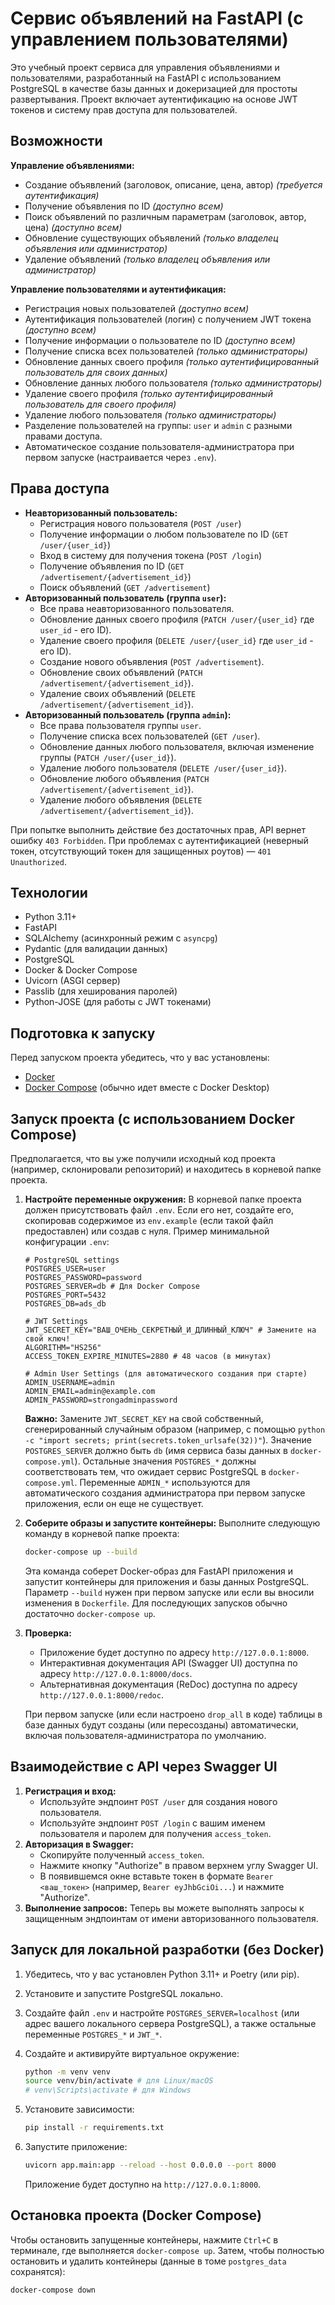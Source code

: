 # Сервис объявлений на FastAPI (с управлением пользователями)

Это учебный проект сервиса для управления объявлениями и пользователями, разработанный на FastAPI с использованием PostgreSQL в качестве базы данных и докеризацией для простоты развертывания. Проект включает аутентификацию на основе JWT токенов и систему прав доступа для пользователей.

## Возможности

**Управление объявлениями:**

* Создание объявлений (заголовок, описание, цена, автор) _(требуется аутентификация)_
* Получение объявления по ID _(доступно всем)_
* Поиск объявлений по различным параметрам (заголовок, автор, цена) _(доступно всем)_
* Обновление существующих объявлений _(только владелец объявления или администратор)_
* Удаление объявлений _(только владелец объявления или администратор)_

**Управление пользователями и аутентификация:**

* Регистрация новых пользователей _(доступно всем)_
* Аутентификация пользователей (логин) с получением JWT токена _(доступно всем)_
* Получение информации о пользователе по ID _(доступно всем)_
* Получение списка всех пользователей _(только администраторы)_
* Обновление данных своего профиля _(только аутентифицированный пользователь для своих данных)_
* Обновление данных любого пользователя _(только администраторы)_
* Удаление своего профиля _(только аутентифицированный пользователь для своего профиля)_
* Удаление любого пользователя _(только администраторы)_
* Разделение пользователей на группы: `user` и `admin` с разными правами доступа.
* Автоматическое создание пользователя-администратора при первом запуске (настраивается через `.env`).

## Права доступа

* **Неавторизованный пользователь:**
  * Регистрация нового пользователя (`POST /user`)
  * Получение информации о любом пользователе по ID (`GET /user/{user_id}`)
  * Вход в систему для получения токена (`POST /login`)
  * Получение объявления по ID (`GET /advertisement/{advertisement_id}`)
  * Поиск объявлений (`GET /advertisement`)
* **Авторизованный пользователь (группа `user`):**
  * Все права неавторизованного пользователя.
  * Обновление данных своего профиля (`PATCH /user/{user_id}` где `user_id` - его ID).
  * Удаление своего профиля (`DELETE /user/{user_id}` где `user_id` - его ID).
  * Создание нового объявления (`POST /advertisement`).
  * Обновление своих объявлений (`PATCH /advertisement/{advertisement_id}`).
  * Удаление своих объявлений (`DELETE /advertisement/{advertisement_id}`).
* **Авторизованный пользователь (группа `admin`):**
  * Все права пользователя группы `user`.
  * Получение списка всех пользователей (`GET /user`).
  * Обновление данных любого пользователя, включая изменение группы (`PATCH /user/{user_id}`).
  * Удаление любого пользователя (`DELETE /user/{user_id}`).
  * Обновление любого объявления (`PATCH /advertisement/{advertisement_id}`).
  * Удаление любого объявления (`DELETE /advertisement/{advertisement_id}`).

При попытке выполнить действие без достаточных прав, API вернет ошибку `403 Forbidden`. При проблемах с аутентификацией (неверный токен, отсутствующий токен для защищенных роутов) — `401 Unauthorized`.

## Технологии

* Python 3.11+
* FastAPI
* SQLAlchemy (асинхронный режим с `asyncpg`)
* Pydantic (для валидации данных)
* PostgreSQL
* Docker & Docker Compose
* Uvicorn (ASGI сервер)
* Passlib (для хеширования паролей)
* Python-JOSE (для работы с JWT токенами)

## Подготовка к запуску

Перед запуском проекта убедитесь, что у вас установлены:

* [Docker](https://www.docker.com/get-started)
* [Docker Compose](https://docs.docker.com/compose/install/) (обычно идет вместе с Docker Desktop)

## Запуск проекта (с использованием Docker Compose)

Предполагается, что вы уже получили исходный код проекта (например, склонировали репозиторий) и находитесь в корневой папке проекта.

1. **Настройте переменные окружения:**
   В корневой папке проекта должен присутствовать файл `.env`. Если его нет, создайте его, скопировав содержимое из `env.example` (если такой файл предоставлен) или создав с нуля.
   Пример минимальной конфигурации `.env`:

   ```dotenv
   # PostgreSQL settings
   POSTGRES_USER=user
   POSTGRES_PASSWORD=password
   POSTGRES_SERVER=db # Для Docker Compose
   POSTGRES_PORT=5432
   POSTGRES_DB=ads_db

   # JWT Settings
   JWT_SECRET_KEY="ВАШ_ОЧЕНЬ_СЕКРЕТНЫЙ_И_ДЛИННЫЙ_КЛЮЧ" # Замените на свой ключ!
   ALGORITHM="HS256"
   ACCESS_TOKEN_EXPIRE_MINUTES=2880 # 48 часов (в минутах)

   # Admin User Settings (для автоматического создания при старте)
   ADMIN_USERNAME=admin
   ADMIN_EMAIL=admin@example.com
   ADMIN_PASSWORD=strongadminpassword
   ```

   **Важно:** Замените `JWT_SECRET_KEY` на свой собственный, сгенерированный случайным образом (например, с помощью `python -c "import secrets; print(secrets.token_urlsafe(32))"`).
   Значение `POSTGRES_SERVER` должно быть `db` (имя сервиса базы данных в `docker-compose.yml`). Остальные значения `POSTGRES_*` должны соответствовать тем, что ожидает сервис PostgreSQL в `docker-compose.yml`.
   Переменные `ADMIN_*` используются для автоматического создания администратора при первом запуске приложения, если он еще не существует.
2. **Соберите образы и запустите контейнеры:**
   Выполните следующую команду в корневой папке проекта:

   ```bash
   docker-compose up --build
   ```

   Эта команда соберет Docker-образ для FastAPI приложения и запустит контейнеры для приложения и базы данных PostgreSQL.
   Параметр `--build` нужен при первом запуске или если вы вносили изменения в `Dockerfile`. Для последующих запусков обычно достаточно `docker-compose up`.
3. **Проверка:**

   * Приложение будет доступно по адресу `http://127.0.0.1:8000`.
   * Интерактивная документация API (Swagger UI) доступна по адресу `http://127.0.0.1:8000/docs`.
   * Альтернативная документация (ReDoc) доступна по адресу `http://127.0.0.1:8000/redoc`.

   При первом запуске (или если настроено `drop_all` в коде) таблицы в базе данных будут созданы (или пересозданы) автоматически, включая пользователя-администратора по умолчанию.

## Взаимодействие с API через Swagger UI

1. **Регистрация и вход:**
   * Используйте эндпоинт `POST /user` для создания нового пользователя.
   * Используйте эндпоинт `POST /login` с вашим именем пользователя и паролем для получения `access_token`.
2. **Авторизация в Swagger:**
   * Скопируйте полученный `access_token`.
   * Нажмите кнопку "Authorize" в правом верхнем углу Swagger UI.
   * В появившемся окне вставьте токен в формате `Bearer <ваш_токен>` (например, `Bearer eyJhbGciOi...`) и нажмите "Authorize".
3. **Выполнение запросов:**
   Теперь вы можете выполнять запросы к защищенным эндпоинтам от имени авторизованного пользователя.

## Запуск для локальной разработки (без Docker)

1. Убедитесь, что у вас установлен Python 3.11+ и Poetry (или pip).
2. Установите и запустите PostgreSQL локально.
3. Создайте файл `.env` и настройте `POSTGRES_SERVER=localhost` (или адрес вашего локального сервера PostgreSQL), а также остальные переменные `POSTGRES_*` и `JWT_*`.
4. Создайте и активируйте виртуальное окружение:

   ```bash
   python -m venv venv
   source venv/bin/activate # для Linux/macOS
   # venv\Scripts\activate # для Windows
   ```
5. Установите зависимости:

   ```bash
   pip install -r requirements.txt
   ```
6. Запустите приложение:

   ```bash
   uvicorn app.main:app --reload --host 0.0.0.0 --port 8000
   ```

   Приложение будет доступно на `http://127.0.0.1:8000`.

## Остановка проекта (Docker Compose)

Чтобы остановить запущенные контейнеры, нажмите `Ctrl+C` в терминале, где выполняется `docker-compose up`.
Затем, чтобы полностью остановить и удалить контейнеры (данные в томе `postgres_data` сохранятся):

```bash
docker-compose down
```
